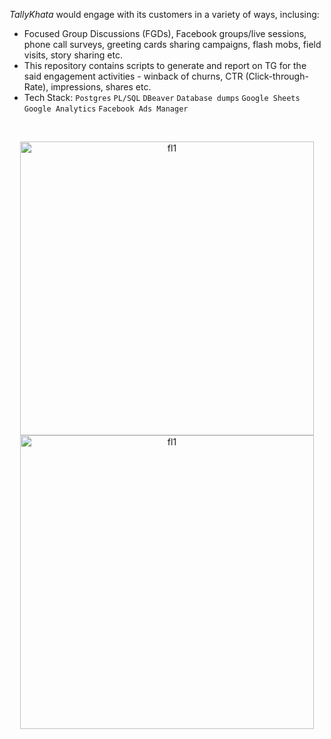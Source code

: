 *TallyKhata* would engage with its customers in a variety of ways, inclusing:
- Focused Group Discussions (FGDs), Facebook groups/live sessions, phone call surveys, greeting cards sharing campaigns, flash mobs, field visits, story sharing etc.
- This repository contains scripts to generate and report on TG for the said engagement activities - winback of churns, CTR (Click-through-Rate), impressions, shares etc.
- Tech Stack: `Postgres` `PL/SQL` `DBeaver` `Database dumps` `Google Sheets` `Google Analytics` `Facebook Ads Manager`
<br>

<p align="center">
<img width="470" alt="fl1" src="https://github.com/shithi30/shithi30/assets/43873081/8896d3fa-362d-4017-818a-e87a621edbcf">
<br>
<img width="470" alt="fl1" src="https://github.com/shithi30/shithi30/assets/43873081/91b100a4-4b1d-4e1e-ae23-01a369fdbd89">
</p>



